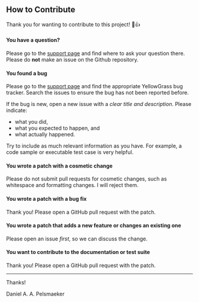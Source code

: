 ## How to Contribute
Thank you for wanting to contribute to this project! :tada::+1:

#### **You have a question?**
Please go to the [support page][1] and find where to ask your question there.
Please do **not** make an issue on the Github repository.

#### **You found a bug**
Please go to the [support page][1] and find the appropriate YellowGrass bug
tracker. Search the issues to ensure the bug has not been reported before.

If the bug is new, open a new issue with a _clear title and description_.
Please indicate:
- what you did,
- what you expected to happen, and
- what actually happened.

Try to include as much relevant information as you have.
For example, a code sample or executable test case is very helpful.


#### **You wrote a patch with a cosmetic change**
Please do not submit pull requests for cosmetic changes,
such as whitespace and formatting changes. I will reject them.


#### **You wrote a patch with a bug fix**
Thank you! Please open a GitHub pull request with the patch.


#### **You wrote a patch that adds a new feature or changes an existing one**
Please open an issue _first_, so we can discuss the change.


#### **You want to contribute to the documentation or test suite**
Thank you! Please open a GitHub pull request with the patch.

---

Thanks!

Daniel A. A. Pelsmaeker

[1]: https://www.metaborg.org/en/latest/source/support.html